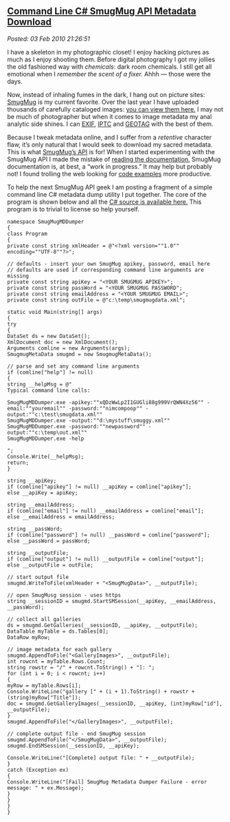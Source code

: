 [Command Line C\# SmugMug API Metadata
Download](http://bakerjd99.wordpress.com/2010/02/03/command-line-c-smugmug-api-metadata-download/)
-----------------------------------------------------------------------------------------------------------------------------------------

*Posted: 03 Feb 2010 21:26:51*

I have a skeleton in my photographic closet! I enjoy hacking pictures as
much as I enjoy shooting them. Before digital photography I got my
jollies the old fashioned way with *chemicals*: dark room chemicals. I
still get all emotional when I *remember the scent of a fixer.* Ahhh —
those were the days.

Now, instead of inhaling fumes in the dark, I hang out on picture sites:
[SmugMug](http://www.smugmug.com/) is my current favorite. Over the last
year I have uploaded thousands of carefully cataloged images: [you can
view them here.](http://conceptcontrol.smugmug.com/) I may not be much
of photographer but when it comes to image metadata my anal analytic
side shines. I can
[EXIF](http://en.wikipedia.org/wiki/Exchangeable\_image\_file\_format),
[IPTC](http://www.iptc.org/IPTC4XMP/) and
[GEOTAG](http://en.wikipedia.org/wiki/Geotagging) with the best of them.

Because I tweak metadata online, and I suffer from a *retentive*
character flaw, it’s only natural that I would seek to download my
sacred metadata. This is what [SmugMug’s
API](http://wiki.smugmug.net/display/SmugMug/API) is for! When I started
experimenting with the SmugMug API I made the mistake of [reading the
documentation.](http://wiki.smugmug.net/display/SmugMug/API) SmugMug
documentation is, at best, a “work in progress.” It may help but
probably not! I found trolling the web looking for [code
examples](http://www.manhattanheavy.com/blog/2008/5/13/simple-smugmug-c-wrapper.aspx/)
more productive.

To help the next SmugMug API geek I am posting a fragment of a simple
command line C\# metadata dump utility I put together. The core of the
program is shown below and all the [C\# source is available
here.](http://www.box.net/shared/cfse1t5ef2) This program is to trivial
to license so help yourself.

    namespace SmugMugMDDumper
    {
    class Program
    {
    private const string xmlHeader = @"<?xml version=""1.0"" encoding=""UTF-8""?>";

    // defaults - insert your own SmugMug apikey, password, email here
    // defaults are used if corresponding command line arguments are missing
    private const string apiKey = "<YOUR SMUGMUG APIKEY>";
    private const string passWord = "<YOUR SMUGMUG PASSWORD";
    private const string emailAddress = "<YOUR SMUGMUG EMAIL>";
    private const string outFile = @"c:\temp\smugmugdata.xml";

    static void Main(string[] args)
    {
    try
    {
    DataSet ds = new DataSet();
    XmlDocument doc = new XmlDocument();
    Arguments comline = new Arguments(args);
    SmugmugMetaData smugmd = new SmugmugMetaData();

    // parse and set any command line arguments
    if (comline["help"] != null)
    {
    string __helpMsg = @"
    Typical command line calls:

    SmugMugMDDumper.exe -apikey:""xQDzWwLp2I1GUGli88g999VrQWN4Xz56"" -email:""youremail"" -password:""nimcompoop"" -output:""c:\test\smugdata.xml""
    SmugMugMDDumper.exe -output:""d:\mystuff\smuggy.xml""
    SmugMugMDDumper.exe -password:""newpassword"" -output:""c:\temp\out.xml""
    SmugMugMDDumper.exe -help

    ";
    Console.Write(__helpMsg);
    return;
    }

    string __apiKey;
    if (comline["apikey"] != null) __apiKey = comline["apikey"];
    else __apiKey = apiKey;

    string __emailAddress;
    if (comline["email"] != null) __emailAddress = comline["email"];
    else __emailAddress = emailAddress;

    string __passWord;
    if (comline["password"] != null) __passWord = comline["password"];
    else __passWord = passWord;

    string __outputFile;
    if (comline["output"] != null) __outputFile = comline["output"];
    else __outputFile = outFile;

    // start output file
    smugmd.WriteToFile(xmlHeader + "<SmugMugData>", __outputFile);

    // open SmugMusg session - uses https
    string __sessionID = smugmd.StartSMSession(__apiKey, __emailAddress, __passWord);

    // collect all galleries
    ds = smugmd.GetGalleries(__sessionID, __apiKey, __outputFile);
    DataTable myTable = ds.Tables[0];
    DataRow myRow;

    // image metadata for each gallery
    smugmd.AppendToFile("<GalleryImages>", __outputFile);
    int rowcnt = myTable.Rows.Count;
    string rowstr = "/" + rowcnt.ToString() + "]: ";
    for (int i = 0; i < rowcnt; i++)
    {
    myRow = myTable.Rows[i];
    Console.WriteLine("gallery [" + (i + 1).ToString() + rowstr + (string)myRow["Title"]);
    doc = smugmd.GetGalleryImages(__sessionID, __apiKey, (int)myRow["id"], __outputFile);
    }
    smugmd.AppendToFile("</GalleryImages>", __outputFile);

    // complete output file - end SmugMug session
    smugmd.AppendToFile("</SmugMugData>", __outputFile);
    smugmd.EndSMSession(__sessionID, __apiKey);

    Console.WriteLine("[Complete] output file: " + __outputFile);
    }
    catch (Exception ex)
    {
    Console.WriteLine("[Fail] SmugMug Metadata Dumper Failure - error message: " + ex.Message);
    }
    }
    }
    }
